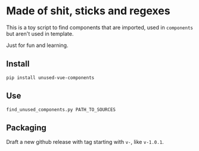 # Made of shit, sticks and regexes

This is a toy script to find components that are imported, used in `components` but aren't used in template.

Just for fun and learning.

## Install
```
pip install unused-vue-components
```

## Use
```
find_unused_components.py PATH_TO_SOURCES
```

## Packaging

Draft a new github release with tag starting with `v-`, like `v-1.0.1`.
